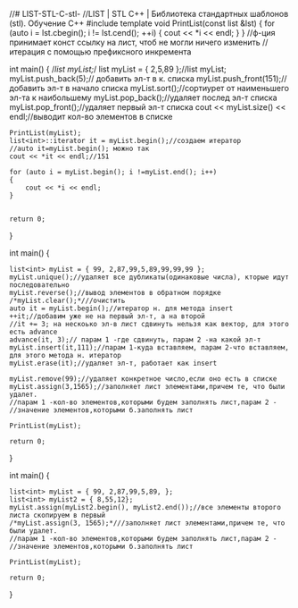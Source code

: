 //# LIST-STL-C-stl-
//LIST | STL C++ | Библиотека стандартных шаблонов (stl). Обучение С++
#include<list>
template<typename T>
void PrintList(const list<T> &lst)
{
	for (auto i = lst.cbegin(); i != lst.cend(); ++i)
	{
		cout << *i << endl;
	}
}
//ф-ция принимает конст ссылку на лист, чтоб не могли ничего изменить
//итерация с помощью префиксного инкремента


int main() 
{
	/*list<int> myList;*/
	list<int> myList = { 2,5,89 };//list<int> myList;
	myList.push_back(5);// добавить эл-т в к. списка
	myList.push_front(151);// добавить эл-т в начало  списка
	myList.sort();//сортиурет от наименьшего эл-та к наибольшему
	myList.pop_back();//удаляет послед эл-т списка
	myList.pop_front();//удаляет первый эл-т списка
	cout << myList.size() << endl;//выводит кол-во элементов в списке



	PrintList(myList);
	list<int>::iterator it = myList.begin();//создаем итератор
	//auto it=myList.begin(); можно так
	cout << *it << endl;//151

	for (auto i = myList.begin(); i !=myList.end(); i++)
	{
		cout << *i << endl;
	}


	return 0;
}

int main()
{

	list<int> myList = { 99, 2,87,99,5,89,99,99,99 };
	myList.unique();//удаляет все дубликаты(одинаковые числа), кторые идут последовательно
	myList.reverse();//вывод элементов в обратном порядке
	/*myList.clear();*///очистить
	auto it = myList.begin();//итератор н. для метода insert
	++it;//добавим уже не на первый эл-т, а на второй
	//it += 3; на нескоько эл-в лист сдвинуть нельзя как вектор, для этого  есть advance
	advance(it, 3);// парам 1 -где сдвинуть, парам 2 -на какой эл-т
	myList.insert(it,111);//парам 1-куда вставляем, парам 2-что вставляем, для этого метода н. итератор
	myList.erase(it);//удаляет эл-т, работает как insert

	myList.remove(99);//удаляет конкретное число,если оно есть в списке
	myList.assign(3,1565);//заполняет лист элементами,причем те, что были удалет.
	//парам 1 -кол-во элементов,которыми будем заполнять лист,парам 2 -
	//значение элементов,которыми б.заполнять лист
	
	PrintList(myList);

	return 0;
}

int main()
{

	list<int> myList = { 99, 2,87,99,5,89, };
	list<int> myList2 = { 8,55,12};
	myList.assign(myList2.begin(), myList2.end());//все элементы второго листа скопируем в первый
	/*myList.assign(3, 1565);*///заполняет лист элементами,причем те, что были удалет.
	//парам 1 -кол-во элементов,которыми будем заполнять лист,парам 2 -
	//значение элементов,которыми б.заполнять лист

	PrintList(myList);

	return 0;
}

